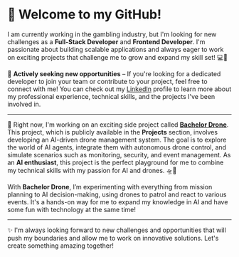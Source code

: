 # 👋 Welcome to my GitHub!

I am currently working in the gambling industry, but I'm looking for new challenges as a **Full-Stack Developer** and **Frontend Developer**. I'm passionate about building scalable applications and always eager to work on exciting projects that challenge me to grow and expand my skill set! 💻🚀

📢 **Actively seeking new opportunities** – If you're looking for a dedicated developer to join your team or contribute to your project, feel free to connect with me! You can check out my [LinkedIn](https://www.linkedin.com/in/maciek-opozda/) profile to learn more about my professional experience, technical skills, and the projects I've been involved in.

---

🚀 Right now, I'm working on an exciting side project called **[Bachelor Drone](https://github.com/maciek30-byte/Bachelor-Drone-Project)**. This project, which is publicly available in the **Projects** section, involves developing an AI-driven drone management system. The goal is to explore the world of AI agents, integrate them with autonomous drone control, and simulate scenarios such as monitoring, security, and event management. As an **AI enthusiast**, this project is the perfect playground for me to combine my technical skills with my passion for AI and drones. 🛸🤖

With **Bachelor Drone**, I’m experimenting with everything from mission planning to AI decision-making, using drones to patrol and react to various events. It's a hands-on way for me to expand my knowledge in AI and have some fun with technology at the same time!

---

✨ I'm always looking forward to new challenges and opportunities that will push my boundaries and allow me to work on innovative solutions. Let's create something amazing together!
